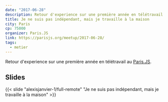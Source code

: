 ```yaml
---
date: "2017-06-28"
description: Retour d'experience sur une première année en télétravail
title: Je ne suis pas indépendant, mais je travaille à la maison
city: Paris
cp: 75000
organizer: Paris.JS
link: https://parisjs.org/meetup/2017-06-28/
tags:
  - metier
---
```


Retour d'experience sur une première année en télétravail au [Paris.JS](https://parisjs.org/meetup/2017-06-28/).    

## Slides

{{< slide "alexisjanvier-1/full-remote" "Je ne suis pas indépendant, mais je travaille à la maison" >}}
